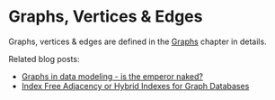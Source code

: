 Graphs, Vertices & Edges
========================

Graphs, vertices & edges are defined in the [Graphs](../Graphs/README.md) chapter in details.

Related blog posts:

- [Graphs in data modeling - is the emperor naked?](
  https://medium.com/@neunhoef/graphs-in-data-modeling-is-the-emperor-naked-2e65e2744413#.x0a5z66ji)
- [Index Free Adjacency or Hybrid Indexes for Graph Databases](
  https://www.arangodb.com/2016/04/index-free-adjacency-hybrid-indexes-graph-databases/)
